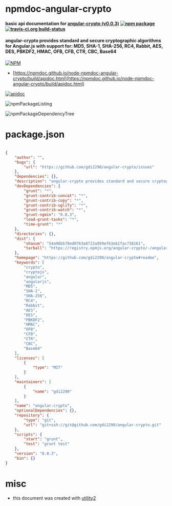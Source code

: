 # npmdoc-angular-crypto

#### basic api documentation for  [angular-crypto (v0.0.3)](https://github.com/gdi2290/angular-crypto#readme)  [![npm package](https://img.shields.io/npm/v/npmdoc-angular-crypto.svg?style=flat-square)](https://www.npmjs.org/package/npmdoc-angular-crypto) [![travis-ci.org build-status](https://api.travis-ci.org/npmdoc/node-npmdoc-angular-crypto.svg)](https://travis-ci.org/npmdoc/node-npmdoc-angular-crypto)

#### angular-crypto provides standard and secure cryptographic algorithms for Angular.js with support for: MD5, SHA-1, SHA-256, RC4, Rabbit, AES, DES, PBKDF2, HMAC, OFB, CFB, CTR, CBC, Base64

[![NPM](https://nodei.co/npm/angular-crypto.png?downloads=true&downloadRank=true&stars=true)](https://www.npmjs.com/package/angular-crypto)

- [https://npmdoc.github.io/node-npmdoc-angular-crypto/build/apidoc.html](https://npmdoc.github.io/node-npmdoc-angular-crypto/build/apidoc.html)

[![apidoc](https://npmdoc.github.io/node-npmdoc-angular-crypto/build/screenCapture.buildCi.browser.%252Ftmp%252Fbuild%252Fapidoc.html.png)](https://npmdoc.github.io/node-npmdoc-angular-crypto/build/apidoc.html)

![npmPackageListing](https://npmdoc.github.io/node-npmdoc-angular-crypto/build/screenCapture.npmPackageListing.svg)

![npmPackageDependencyTree](https://npmdoc.github.io/node-npmdoc-angular-crypto/build/screenCapture.npmPackageDependencyTree.svg)



# package.json

```json

{
    "author": "",
    "bugs": {
        "url": "https://github.com/gdi2290/angular-crypto/issues"
    },
    "dependencies": {},
    "description": "angular-crypto provides standard and secure cryptographic algorithms for Angular.js with support for: MD5, SHA-1, SHA-256, RC4, Rabbit, AES, DES, PBKDF2, HMAC, OFB, CFB, CTR, CBC, Base64",
    "devDependencies": {
        "grunt": "*",
        "grunt-contrib-concat": "*",
        "grunt-contrib-copy": "*",
        "grunt-contrib-uglify": "*",
        "grunt-contrib-watch": "*",
        "grunt-ngmin": "0.0.3",
        "load-grunt-tasks": "*",
        "time-grunt": "*"
    },
    "directories": {},
    "dist": {
        "shasum": "54a96bb78ed0763e8723a959ef63eb1fac738161",
        "tarball": "https://registry.npmjs.org/angular-crypto/-/angular-crypto-0.0.3.tgz"
    },
    "homepage": "https://github.com/gdi2290/angular-crypto#readme",
    "keywords": [
        "crypto",
        "cryptojs",
        "angular",
        "angularjs",
        "MD5",
        "SHA-1",
        "SHA-256",
        "RC4",
        "Rabbit",
        "AES",
        "DES",
        "PBKDF2",
        "HMAC",
        "OFB",
        "CFB",
        "CTR",
        "CBC",
        "Base64"
    ],
    "licenses": [
        {
            "type": "MIT"
        }
    ],
    "maintainers": [
        {
            "name": "gdi2290"
        }
    ],
    "name": "angular-crypto",
    "optionalDependencies": {},
    "repository": {
        "type": "git",
        "url": "git+ssh://git@github.com/gdi2290/angular-crypto.git"
    },
    "scripts": {
        "start": "grunt",
        "test": "grunt test"
    },
    "version": "0.0.3",
    "bin": {}
}
```



# misc
- this document was created with [utility2](https://github.com/kaizhu256/node-utility2)
